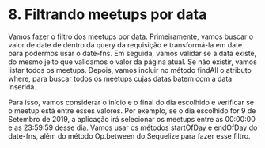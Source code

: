 # 8. Filtrando meetups por data

Vamos fazer o filtro dos meetups por data. Primeiramente, vamos buscar o valor
de date de dentro da query da requisição e transformá-la em date para podermos
usar o date-fns. Em seguida, vamos validar se a data existe, do mesmo jeito que
validamos o valor da página atual. Se não existir, vamos listar todos os meetups.
Depois, vamos incluir no método findAll o atributo where, para buscar todos os
meetups cujas datas batem com a data inserida.

Para isso, vamos considerar o início e o final do dia escolhido e verificar se
o meetup está entre esses valores. Por exemplo, se o dia escolhido for 9 de Setembro
de 2019, a aplicação irá selecionar os meetups entre as 00:00:00 e as 23:59:59
desse dia. Vamos usar os métodos startOfDay e endOfDay do date-fns, além do método
Op.between do Sequelize para fazer esse filtro.
